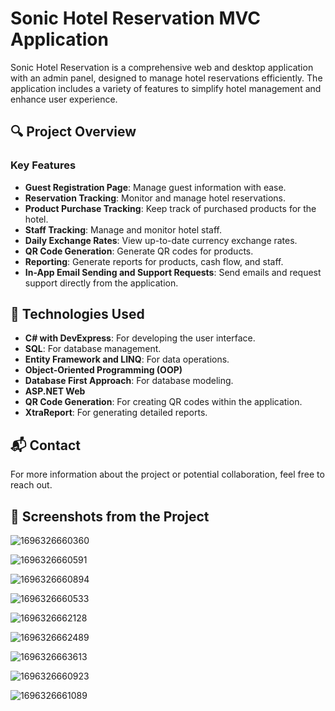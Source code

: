 # Sonic Hotel Reservation MVC Application

Sonic Hotel Reservation is a comprehensive web and desktop application with an admin panel, designed to manage hotel reservations efficiently. The application includes a variety of features to simplify hotel management and enhance user experience.

## 🔍 Project Overview

### Key Features
- **Guest Registration Page**: Manage guest information with ease.
- **Reservation Tracking**: Monitor and manage hotel reservations.
- **Product Purchase Tracking**: Keep track of purchased products for the hotel.
- **Staff Tracking**: Manage and monitor hotel staff.
- **Daily Exchange Rates**: View up-to-date currency exchange rates.
- **QR Code Generation**: Generate QR codes for products.
- **Reporting**: Generate reports for products, cash flow, and staff.
- **In-App Email Sending and Support Requests**: Send emails and request support directly from the application.

## 🌟 Technologies Used
- **C# with DevExpress**: For developing the user interface.
- **SQL**: For database management.
- **Entity Framework and LINQ**: For data operations.
- **Object-Oriented Programming (OOP)**
- **Database First Approach**: For database modeling.
- **ASP.NET Web**
- **QR Code Generation**: For creating QR codes within the application.
- **XtraReport**: For generating detailed reports.

## 📬 Contact
For more information about the project or potential collaboration, feel free to reach out.

## 📸 Screenshots from the Project


![1696326660360](https://github.com/user-attachments/assets/66fbb67e-b0cb-47d4-ad53-732d5fd0b3c8)


![1696326660591](https://github.com/user-attachments/assets/b9d8f183-5595-4c72-81ce-8d30f350eb5b)


![1696326660894](https://github.com/user-attachments/assets/851aedf6-e370-4c0e-b817-42bfc96d32a3)


![1696326660533](https://github.com/user-attachments/assets/8b749a89-a7fd-4dd3-b02d-35d57942fb0f)


![1696326662128](https://github.com/user-attachments/assets/43b398b6-f8ab-4f14-9a47-205ccbb5c511)


![1696326662489](https://github.com/user-attachments/assets/a8139537-c3c6-4c5c-851a-4d34b264798d)


![1696326663613](https://github.com/user-attachments/assets/5cf1fdc2-d880-414f-9663-86c8071d7436)


![1696326660923](https://github.com/user-attachments/assets/b17462a4-7840-4f8b-8539-2cdfb061179f)


![1696326661089](https://github.com/user-attachments/assets/c0d4fa09-a037-4eae-9d04-0336aedac558)









